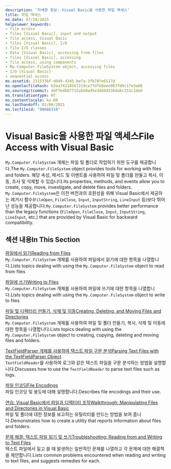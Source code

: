 ```yaml
---
description: '자세한 정보: Visual Basic을 사용한 파일 액세스'
title: 파일 액세스
ms.date: 07/20/2015
helpviewer_keywords:
- file access
- files [Visual Basic], input and output
- file access, Visual Basic
- files [Visual Basic], I/O
- file I/O classes
- data [Visual Basic], accessing from files
- files [Visual Basic], accessing
- file access, using components
- My.Computer.FileSystem object, accessing files
- I/O [Visual Basic]
- sequential access
ms.assetid: 231533bf-d049-4345-befa-3fb78fe6517d
ms.openlocfilehash: b3ea742185e7219ce7fdfb8eee987fd9c17e3a88
ms.sourcegitcommit: ddf7edb67715a5b9a45e3dd44536dabc153c1de0
ms.translationtype: HT
ms.contentlocale: ko-KR
ms.lasthandoff: 02/06/2021
ms.locfileid: "99666318"
---
```

# <a name="file-access-with-visual-basic"></a><span data-ttu-id="ecb05-103">Visual Basic을 사용한 파일 액세스</span><span class="sxs-lookup"><span data-stu-id="ecb05-103">File Access with Visual Basic</span></span>

<span data-ttu-id="ecb05-104">`My.Computer.FileSystem` 개체는 파일 및 폴더로 작업하기 위한 도구를 제공합니다.</span><span class="sxs-lookup"><span data-stu-id="ecb05-104">The `My.Computer.FileSystem` object provides tools for working with files and folders.</span></span> <span data-ttu-id="ecb05-105">해당 속성, 메서드 및 이벤트를 사용하여 파일 및 폴더를 만들고 복사, 이동, 조사 및 삭제할 수 있습니다.</span><span class="sxs-lookup"><span data-stu-id="ecb05-105">Its properties, methods, and events allow you to create, copy, move, investigate, and delete files and folders.</span></span> <span data-ttu-id="ecb05-106">`My.Computer.FileSystem`은 이전 버전과의 호환성을 위해 Visual Basic에서 제공하는 레거시 함수(`FileOpen`, `FileClose`, `Input`, `InputString`, `LineInput` 등)보다 뛰어난 성능을 제공합니다.</span><span class="sxs-lookup"><span data-stu-id="ecb05-106">`My.Computer.FileSystem` provides better performance than the legacy functions (`FileOpen`, `FileClose`, `Input`, `InputString`, `LineInput`, etc.) that are provided by Visual Basic for backward compatibility.</span></span>  
  
## <a name="in-this-section"></a><span data-ttu-id="ecb05-107">섹션 내용</span><span class="sxs-lookup"><span data-stu-id="ecb05-107">In This Section</span></span>  

 [<span data-ttu-id="ecb05-108">파일에서 읽기</span><span class="sxs-lookup"><span data-stu-id="ecb05-108">Reading from Files</span></span>](reading-from-files.md)  
 <span data-ttu-id="ecb05-109">`My.Computer.FileSystem` 개체를 사용하여 파일에서 읽기에 대한 항목을 나열합니다.</span><span class="sxs-lookup"><span data-stu-id="ecb05-109">Lists topics dealing with using the `My.Computer.FileSystem` object to read from files</span></span>  
  
 [<span data-ttu-id="ecb05-110">파일에 쓰기</span><span class="sxs-lookup"><span data-stu-id="ecb05-110">Writing to Files</span></span>](writing-to-files.md)  
 <span data-ttu-id="ecb05-111">`My.Computer.FileSystem` 개체를 사용하여 파일에 쓰기에 대한 항목을 나열합니다.</span><span class="sxs-lookup"><span data-stu-id="ecb05-111">Lists topics dealing with using the `My.Computer.FileSystem` object to write to files</span></span>  
  
 [<span data-ttu-id="ecb05-112">파일 및 디렉터리 만들기, 삭제 및 이동</span><span class="sxs-lookup"><span data-stu-id="ecb05-112">Creating, Deleting, and Moving Files and Directories</span></span>](creating-deleting-and-moving-files-and-directories.md)  
 <span data-ttu-id="ecb05-113">`My.Computer.FileSystem` 개체를 사용하여 파일 및 폴더 만들기, 복사, 삭제 및 이동에 대한 항목을 나열합니다.</span><span class="sxs-lookup"><span data-stu-id="ecb05-113">Lists topics dealing with using the `My.Computer.FileSystem` object to creating, copying, deleting and moving files and folders.</span></span>  
  
 [<span data-ttu-id="ecb05-114">TextFieldParser 개체를 사용하여 텍스트 파일 구문 분석</span><span class="sxs-lookup"><span data-stu-id="ecb05-114">Parsing Text Files with the TextFieldParser Object</span></span>](parsing-text-files-with-the-textfieldparser-object.md)  
 <span data-ttu-id="ecb05-115">`TextFieldReader`를 사용하여 로그와 같은 텍스트 파일을 구문 분석하는 방법을 설명합니다.</span><span class="sxs-lookup"><span data-stu-id="ecb05-115">Discusses how to use the `TextFieldReader` to parse text files such as logs.</span></span>  
  
 [<span data-ttu-id="ecb05-116">파일 인코딩</span><span class="sxs-lookup"><span data-stu-id="ecb05-116">File Encodings</span></span>](file-encodings.md)  
 <span data-ttu-id="ecb05-117">파일 인코딩 및 용도에 대해 설명합니다.</span><span class="sxs-lookup"><span data-stu-id="ecb05-117">Describes file encodings and their use.</span></span>  
  
 [<span data-ttu-id="ecb05-118">연습: Visual Basic에서 파일과 디렉터리 조작</span><span class="sxs-lookup"><span data-stu-id="ecb05-118">Walkthrough: Manipulating Files and Directories in Visual Basic</span></span>](walkthrough-manipulating-files-and-directories.md)  
 <span data-ttu-id="ecb05-119">파일 및 폴더에 대한 정보를 보고하는 유틸리티를 만드는 방법을 보여 줍니다.</span><span class="sxs-lookup"><span data-stu-id="ecb05-119">Demonstrates how to create a utility that reports information about files and folders.</span></span>  
  
 [<span data-ttu-id="ecb05-120">문제 해결: 텍스트 파일 읽기 및 쓰기</span><span class="sxs-lookup"><span data-stu-id="ecb05-120">Troubleshooting: Reading from and Writing to Text Files</span></span>](troubleshooting-reading-from-and-writing-to-text-files.md)  
 <span data-ttu-id="ecb05-121">텍스트 파일에서 일고 쓸 때 발생하는 일반적인 문제를 나열하고 각 문제에 대한 해결책을 제안합니다.</span><span class="sxs-lookup"><span data-stu-id="ecb05-121">Lists common problems encountered when reading and writing to text files, and suggests remedies for each.</span></span>
